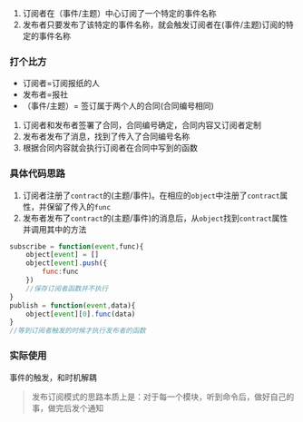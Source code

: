 1. 订阅者在（事件/主题）中心订阅了一个特定的事件名称
2. 发布者只要发布了该特定的事件名称，就会触发订阅者在(事件/主题)订阅的特定的事件名称

### 打个比方
- 订阅者=订阅报纸的人
- 发布者=报社
- （事件/主题）= 签订属于两个人的合同(合同编号相同)
1. 订阅者和发布者签署了合同，合同编号确定，合同内容又订阅者定制
2. 发布者发布了消息，找到了传入了合同编号名称
3. 根据合同内容就会执行订阅者在合同中写到的函数


### 具体代码思路
1. 订阅者注册了`contract`的(主题/事件)。在相应的`object`中注册了`contract`属性，并保留了传入的`func`
2. 发布者发布了`contract`的(主题/事件)的消息后，从`object`找到`contract`属性并调用其中的方法

```javascript
subscribe = function(event,func){
    object[event] = []
    object[event].push({
        func:func
    })
    //保存订阅者函数并不执行
}
publish = function(event,data){
    object[event][0].func(data)
}
//等到订阅者触发的时候才执行发布者的函数
```
### 实际使用
事件的触发，和时机解耦
>发布订阅模式的思路本质上是：对于每一个模块，听到命令后，做好自己的事，做完后发个通知
